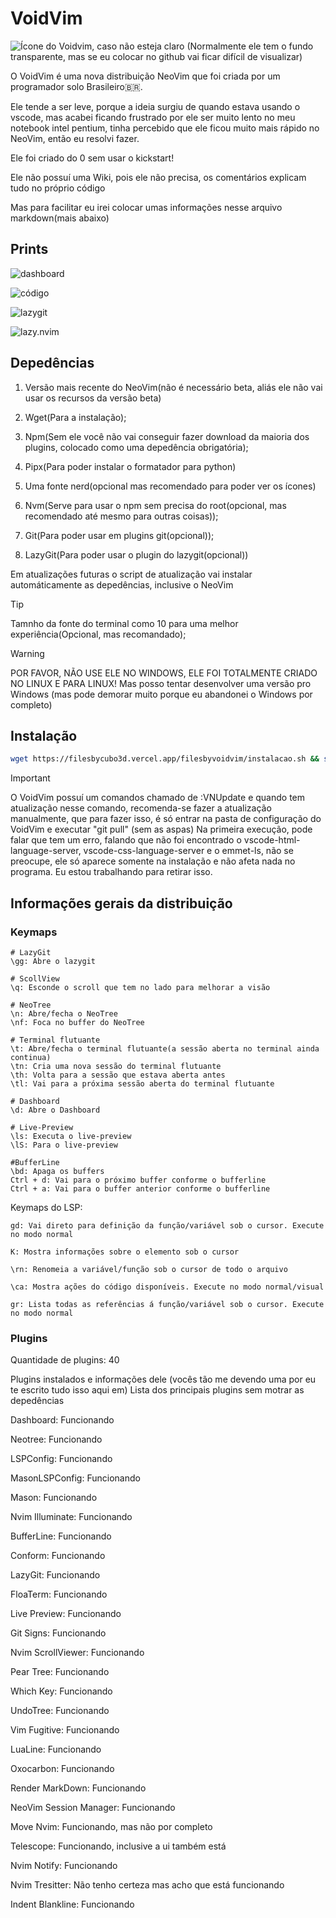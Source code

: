 # VoidVim

![Ícone do Voidvim, caso não esteja claro](https://filesbycubo3d.vercel.app/filesbyvoidvim/voidvimlogo.jpg)
(Normalmente ele tem o fundo transparente, mas se eu colocar no github vai ficar difícil de visualizar)

O VoidVim é uma nova distribuição NeoVim que foi criada por um programador solo Brasileiro🇧🇷.

Ele tende a ser leve, porque a ideia surgiu de quando estava usando o vscode, mas acabei ficando frustrado por ele ser muito lento no meu notebook intel pentium, tinha percebido que ele ficou muito mais rápido no NeoVim, então eu resolvi fazer.

Ele foi criado do 0 sem usar o kickstart!

Ele não possuí uma Wiki, pois ele não precisa, os comentários explicam tudo no próprio código

Mas para facilitar eu irei colocar umas informações nesse arquivo markdown(mais abaixo)

## Prints

![dashboard](https://filesbycubo3d.vercel.app/filesbyvoidvim/dashboard.png)

![código](https://filesbycubo3d.vercel.app/filesbyvoidvim/codigo.png)

![lazygit](https://filesbycubo3d.vercel.app/filesbyvoidvim/lazygit.png)

![lazy.nvim](https://filesbycubo3d.vercel.app/filesbyvoidvim/lazynvim.png)

## Depedências

1. Versão mais recente do NeoVim(não é necessário beta, aliás ele não vai usar os recursos da versão beta)

2. Wget(Para a instalação);

3. Npm(Sem ele você não vai conseguir fazer download da maioria dos plugins, colocado como uma depedência obrigatória);

4. Pipx(Para poder instalar o formatador para python)

5. Uma fonte nerd(opcional mas recomendado para poder ver os ícones)

6. Nvm(Serve para usar o npm sem precisa do root(opcional, mas recomendado até mesmo para outras coisas));

7. Git(Para poder usar em plugins git(opcional));

8. LazyGit(Para poder usar o plugin do lazygit(opcional))

Em atualizações futuras o script de atualização vai instalar automáticamente as depedências, inclusive o NeoVim

> [!TIP]
> Tamnho da fonte do terminal como 10 para uma melhor experiência(Opcional, mas recomandado);

> [!WARNING]
> POR FAVOR, NÃO USE ELE NO WINDOWS, ELE FOI TOTALMENTE CRIADO NO LINUX E PARA LINUX! Mas posso tentar desenvolver uma versão pro Windows (mas pode demorar muito porque eu abandonei o Windows por completo)

## Instalação

```bash
wget https://filesbycubo3d.vercel.app/filesbyvoidvim/instalacao.sh && sh instalacao.sh
```

> [!IMPORTANT]
> O VoidVim possuí um comandos chamado de :VNUpdate e quando tem atualização nesse comando, recomenda-se fazer a atualização manualmente, que para fazer isso, é só entrar na pasta de configuração do VoidVim e executar "git pull" (sem as aspas)
> Na primeira execução, pode falar que tem um erro, falando que não foi encontrado o vscode-html-language-server, vscode-css-language-server e o emmet-ls, não se preocupe, ele só aparece somente na instalação e não afeta nada no programa. Eu estou trabalhando para retirar isso.

## Informações gerais da distribuição

### Keymaps

```
# LazyGit
\gg: Abre o lazygit

# ScollView
\q: Esconde o scroll que tem no lado para melhorar a visão

# NeoTree
\n: Abre/fecha o NeoTree
\nf: Foca no buffer do NeoTree

# Terminal flutuante
\t: Abre/fecha o terminal flutuante(a sessão aberta no terminal ainda continua)
\tn: Cria uma nova sessão do terminal flutuante
\th: Volta para a sessão que estava aberta antes
\tl: Vai para a próxima sessão aberta do terminal flutuante

# Dashboard
\d: Abre o Dashboard

# Live-Preview
\ls: Executa o live-preview
\lS: Para o live-preview

#BufferLine
\bd: Apaga os buffers
Ctrl + d: Vai para o próximo buffer conforme o bufferline
Ctrl + a: Vai para o buffer anterior conforme o bufferline
```

Keymaps do LSP:

```
gd: Vai direto para definição da função/variável sob o cursor. Execute no modo normal

K: Mostra informações sobre o elemento sob o cursor

\rn: Renomeia a variável/função sob o cursor de todo o arquivo

\ca: Mostra ações do código disponíveis. Execute no modo normal/visual

gr: Lista todas as referências á função/variável sob o cursor. Execute no modo normal
```

### Plugins

Quantidade de plugins: 40

Plugins instalados e informações dele (vocês tão me devendo uma por eu te escrito tudo isso aqui em)
Lista dos principais plugins sem motrar as depedências

Dashboard: Funcionando

Neotree: Funcionando

LSPConfig: Funcionando

MasonLSPConfig: Funcionando

Mason: Funcionando

Nvim Illuminate: Funcionando

BufferLine: Funcionando

Conform: Funcionando

LazyGit: Funcionando

FloaTerm: Funcionando

Live Preview: Funcionando

Git Signs: Funcionando

Nvim ScrollViewer: Funcionando

Pear Tree: Funcionando

Which Key: Funcionando

UndoTree: Funcionando

Vim Fugitive: Funcionando

LuaLine: Funcionando

Oxocarbon: Funcionando

Render MarkDown: Funcionando

NeoVim Session Manager: Funcionando

Move Nvim: Funcionando, mas não por completo

Telescope: Funcionando, inclusive a ui também está

Nvim Notify: Funcionando

Nvim Tresitter: Não tenho certeza mas acho que está funcionando

Indent Blankline: Funcionando

